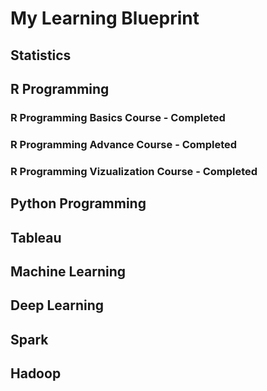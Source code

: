 # My Learning Blueprint

## Statistics

## R Programming

### R Programming Basics Course - Completed

### R Programming Advance Course - Completed

### R Programming Vizualization Course - Completed

## Python Programming

## Tableau

## Machine Learning

## Deep Learning

## Spark

## Hadoop
